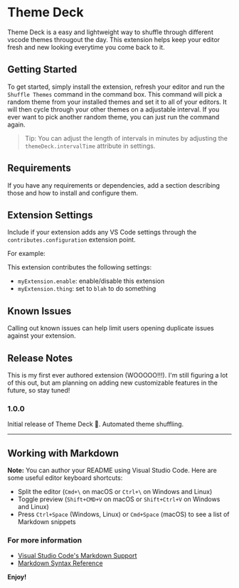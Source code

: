 # Theme Deck

Theme Deck is a easy and lightweight way to shuffle through different vscode themes througout the day. This extension helps keep your editor fresh and new looking everytime you come back to it.

## Getting Started

To get started, simply install the extension, refresh your editor and run the `Shuffle Themes` command in the command box. This command will pick a random theme from your installed themes and set it to all of your editors. It will then cycle through your other themes on a adjustable interval. If you ever want to pick another random theme, you can just run the command again.

> Tip: You can adjust the length of intervals in minutes by adjusting the `themeDeck.intervalTime` attribute in settings.

## Requirements

If you have any requirements or dependencies, add a section describing those and how to install and configure them.

## Extension Settings

Include if your extension adds any VS Code settings through the `contributes.configuration` extension point.

For example:

This extension contributes the following settings:

* `myExtension.enable`: enable/disable this extension
* `myExtension.thing`: set to `blah` to do something

## Known Issues

Calling out known issues can help limit users opening duplicate issues against your extension.

## Release Notes

This is my first ever authored extension (WOOOOO!!!). I'm still figuring a lot of this out, but am planning on adding new customizable features in the future, so stay tuned!

### 1.0.0

Initial release of Theme Deck 🚀. Automated theme shuffling.



-----------------------------------------------------------------------------------------------------------

## Working with Markdown

**Note:** You can author your README using Visual Studio Code.  Here are some useful editor keyboard shortcuts:

* Split the editor (`Cmd+\` on macOS or `Ctrl+\` on Windows and Linux)
* Toggle preview (`Shift+CMD+V` on macOS or `Shift+Ctrl+V` on Windows and Linux)
* Press `Ctrl+Space` (Windows, Linux) or `Cmd+Space` (macOS) to see a list of Markdown snippets

### For more information

* [Visual Studio Code's Markdown Support](http://code.visualstudio.com/docs/languages/markdown)
* [Markdown Syntax Reference](https://help.github.com/articles/markdown-basics/)

**Enjoy!**
